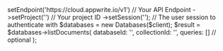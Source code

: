<?php

use Appwrite\Client;
use Appwrite\Services\Databases;

$client = (new Client())
    ->setEndpoint('https://cloud.appwrite.io/v1') // Your API Endpoint
    ->setProject('<YOUR_PROJECT_ID>') // Your project ID
    ->setSession(''); // The user session to authenticate with

$databases = new Databases($client);

$result = $databases->listDocuments(
    databaseId: '<DATABASE_ID>',
    collectionId: '<COLLECTION_ID>',
    queries: [] // optional
);